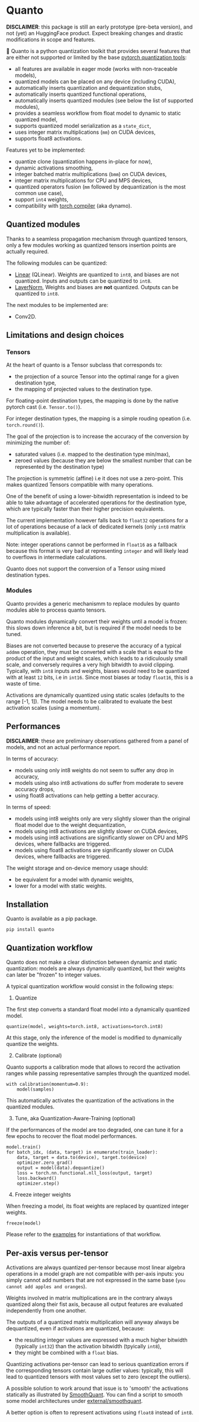 # Quanto

**DISCLAIMER**: this package is still an early prototype (pre-beta version), and not (yet) an HuggingFace product. Expect breaking changes and drastic modifications in scope and features.

🤗 Quanto is a python quantization toolkit that provides several features that are either not supported or limited by the base [pytorch quantization tools](https://pytorch.org/docs/stable/quantization.html):

- all features are available in eager mode (works with non-traceable models),
- quantized models can be placed on any device (including CUDA),
- automatically inserts quantization and dequantization stubs,
- automatically inserts quantized functional operations,
- automatically inserts quantized modules (see below the list of supported modules),
- provides a seamless workflow from float model to dynamic to static quantized model,
- supports quantized model serialization as a `state_dict`,
- uses integer matrix multiplications (`mm`) on CUDA devices,
- supports float8 activations.

Features yet to be implemented:

- quantize clone (quantization happens in-place for now),
- dynamic activations smoothing,
- integer batched matrix multiplications (`bmm`) on CUDA devices,
- integer matrix multiplications for CPU and MPS devices,
- quantized operators fusion (`mm` followed by dequantization is the most common use case),
- support `int4` weights,
- compatibility with [torch compiler](https://pytorch.org/docs/stable/torch.compiler.html) (aka dynamo).

## Quantized modules

Thanks to a seamless propagation mechanism through quantized tensors, only a few modules working as quantized
tensors insertion points are actually required.

The following modules can be quantized:

- [Linear](https://pytorch.org/docs/stable/generated/torch.nn.Linear.html) (QLinear).
Weights are quantized to `int8`, and biases are not quantized. Inputs and outputs can be quantized to `int8`.
- [LayerNorm](https://pytorch.org/docs/stable/generated/torch.nn.LayerNorm.html),
Weights and biases are __not__ quantized. Outputs can be quantized to `int8`.

The next modules to be implemented are:

- Conv2D.

## Limitations and design choices

### Tensors

At the heart of quanto is a Tensor subclass that corresponds to:
- the projection of a source Tensor into the optimal range for a given destination type,
- the mapping of projected values to the destination type.

For floating-point destination types, the mapping is done by the native pytorch cast (i.e. `Tensor.to()`).

For integer destination types, the mapping is a simple rouding opeation (i.e. `torch.round()`).

The goal of the projection is to increase the accuracy of the conversion by minimizing the number of:
- saturated values (i.e. mapped to the destination type min/max),
- zeroed values (because they are below the smallest number that can be represented by the destination type)

The projection is symmetric (affine) i.e it does not use a zero-point. This makes quantized Tensors
compatible with many operations.

One of the benefit of using a lower-bitwidth representation is indeed to be able to take advantage of accelerated operations
for the destination type, which are typically faster than their higher precision equivalents.

The current implementation however falls back to `float32` operations for a lot of operations because of a lack of dedicated kernels
(only `int8` matrix multiplication is available).

Note: integer operations cannot be performed in `float16` as a fallback because this format is very bad at representing
`integer` and will likely lead to overflows in intermediate calculations.

Quanto does not support the conversion of a Tensor using mixed destination types.

### Modules

Quanto provides a generic mechanismm to replace modules by quanto modules able to process quanto tensors.

Quanto modules dynamically convert their weights until a model is frozen: this slows down inference a bit, but is
required if the model needs to be tuned.

Biases are not converted because to preserve the accuracy of a typical `addmm` operation, they must be converted with a
scale that is equal to the product of the input and weight scales, which leads to a ridiculously small scale, and conversely
requires a very high bitwidth to avoid clipping. Typically, with `int8` inputs and weights, biases would need to be quantized
with at least `12` bits, i.e in `int16`. Since most biases ar today `float16`, this is a waste of time.

Activations are dynamically quantized using static scales (defaults to the range [-1, 1]).
The model needs to be calibrated to evaluate the best activation scales (using a momentum).

## Performances

**DISCLAIMER**: these are preliminary observations gathered from a panel of models, and not an actual performance report.

In terms of accuracy:

- models using only int8 weights do not seem to suffer any drop in accuracy,
- models using also int8 activations do suffer from moderate to severe accuracy drops,
- using float8 activations can help getting a better accuracy.

In terms of speed:

- models using int8 weights only are very slightly slower than the original float model due to the weight dequantization,
- models using int8 activations are slightly slower on CUDA devices,
- models using int8 activations are significantly slower on CPU and MPS devices, where fallbacks are triggered.
- models using float8 activations are significantly slower on CUDA devices, where fallbacks are triggered.

The weight storage and on-device memory usage should:

- be equivalent for a model with dynamic weights,
- lower for a model with static weights.

## Installation

Quanto is available as a pip package.

```
pip install quanto
```

## Quantization workflow

Quanto does not make a clear distinction between dynamic and static quantization: models are always dynamically quantized,
but their weights can later be "frozen" to integer values.

A typical quantization workflow would consist in the following steps:

1. Quantize

The first step converts a standard float model into a dynamically quantized model.

```
quantize(model, weights=torch.int8, activations=torch.int8)
```

At this stage, only the inference of the model is modified to dynamically quantize the weights.

2. Calibrate (optional)

Quanto supports a calibration mode that allows to record the activation ranges while passing representative samples through the quantized model.

```
with calibration(momentum=0.9):
    model(samples)
```

This automatically activates the quantization of the activations in the quantized modules.


3. Tune, aka Quantization-Aware-Training (optional)

If the performances of the model are too degraded, one can tune it for a few epochs to recover the float model performances.

```
model.train()
for batch_idx, (data, target) in enumerate(train_loader):
    data, target = data.to(device), target.to(device)
    optimizer.zero_grad()
    output = model(data).dequantize()
    loss = torch.nn.functional.nll_loss(output, target)
    loss.backward()
    optimizer.step()
```

4. Freeze integer weights

When freezing a model, its float weights are replaced by quantized integer weights.

```
freeze(model)
```

Please refer to the [examples](https://github.com/huggingface/quanto/tree/main/examples) for instantiations of that workflow.

## Per-axis versus per-tensor

Activations are always quantized per-tensor because most linear algebra operations in a model graph are not compatible with per-axis inputs:
you simply cannot add numbers that are not expressed in the same base (`you cannot add apples and oranges`).

Weights involved in matrix multiplications are in the contrary always quantized along their fist axis, because all output features are evaluated
independently from one another.

The outputs of a quantized matrix multiplication will anyway always be dequantized, even if activations are quantized, because:

- the resulting integer values are expressed with a much higher bitwidth (typically `int32`) than the activation bitwidth (tpyically `int8`),
- they might be combined with a `float` bias.

Quantizing activations per-tensor can lead to serious quantization errors if the corresponding tensors contain large outlier values: typically,
this will lead to quantized tensors with most values set to zero (except the outliers).

A possible solution to work around that issue is to 'smooth' the activations statically as illustrated by [SmoothQuant](https://github.com/mit-han-lab/smoothquant).
You can find a script to smooth some model architectures under [external/smoothquant](external/smoothquant).

A better option is often to represent activations using `float8` instead of `int8`.
